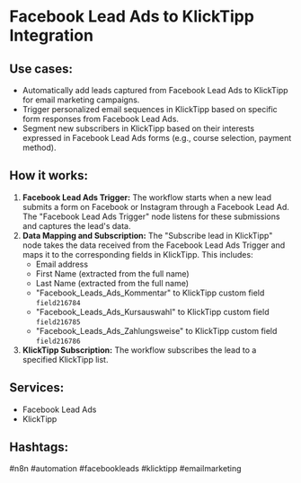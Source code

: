 # Facebook Lead Ads to KlickTipp Integration

## Use cases:
- Automatically add leads captured from Facebook Lead Ads to KlickTipp for email marketing campaigns.
- Trigger personalized email sequences in KlickTipp based on specific form responses from Facebook Lead Ads.
- Segment new subscribers in KlickTipp based on their interests expressed in Facebook Lead Ads forms (e.g., course selection, payment method).

## How it works:
1. **Facebook Lead Ads Trigger:** The workflow starts when a new lead submits a form on Facebook or Instagram through a Facebook Lead Ad. The "Facebook Lead Ads Trigger" node listens for these submissions and captures the lead's data.
2. **Data Mapping and Subscription:** The "Subscribe lead in KlickTipp" node takes the data received from the Facebook Lead Ads Trigger and maps it to the corresponding fields in KlickTipp. This includes:
    - Email address
    - First Name (extracted from the full name)
    - Last Name (extracted from the full name)
    - "Facebook_Leads_Ads_Kommentar" to KlickTipp custom field `field216784`
    - "Facebook_Leads_Ads_Kursauswahl" to KlickTipp custom field `field216785`
    - "Facebook_Leads_Ads_Zahlungsweise" to KlickTipp custom field `field216786`
3. **KlickTipp Subscription:** The workflow subscribes the lead to a specified KlickTipp list.

## Services:
- Facebook Lead Ads
- KlickTipp

## Hashtags:
#n8n #automation #facebookleads #klicktipp #emailmarketing
